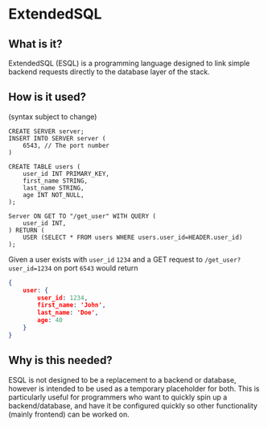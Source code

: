 # ExtendedSQL

## What is it?

ExtendedSQL (ESQL) is a programming language designed to link simple backend requests directly to the database layer of the stack.

## How is it used?

(syntax subject to change)

```
CREATE SERVER server;
INSERT INTO SERVER server (
    6543, // The port number
)

CREATE TABLE users (
    user_id INT PRIMARY_KEY,
    first_name STRING,
    last_name STRING,
    age INT NOT_NULL,
);

Server ON GET TO "/get_user" WITH QUERY (
    user_id INT,
) RETURN (
    USER (SELECT * FROM users WHERE users.user_id=HEADER.user_id)
);
```

Given a user exists with `user_id` `1234` and a GET request to `/get_user?user_id=1234` on port `6543` would return

```JSON
{
    user: {
        user_id: 1234,
        first_name: 'John',
        last_name: 'Doe',
        age: 40
    }
}
```

## Why is this needed?

ESQL is not designed to be a replacement to a backend or database, however is intended to be used as a temporary placeholder for both. This is particularly useful for programmers who want to quickly spin up a backend/database, and have it be configured quickly so other functionality (mainly frontend) can be worked on.
